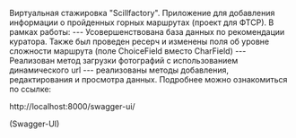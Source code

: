 Виртуальная стажировка "Scillfactory". Приложение для добавления информации о пройденных горных маршрутах (проект для ФТСР).
В рамках работы:
 ---  Усовершенствована база данных по рекомендации куратора. Также был проведен ресерч и изменены поля об уровне сложности маршрута
 (поле ChoiceField вместо CharField)
 --- Реализован метод загрузки фотографий с использованием динамического url
 --- реализованы методы добавления, редактирования и просмотра данных. Подробнее можно ознакомиться по ссылке:

http://localhost:8000/swagger-ui/
 
 (Swagger-UI)
